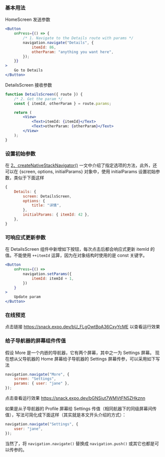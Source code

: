 ### 基本用法

HomeScreen 发送参数

```jsx
<Button
	onPress={() => {
		/* 1. Navigate to the Details route with params */
		navigation.navigate("Details", {
			itemId: 86,
			otherParam: "anything you want here",
		});
	}}
>
	Go to Details
</Button>
```

DetailsScreen 接收参数

```jsx
function DetailsScreen({ route }) {
	/* 2. Get the param */
	const { itemId, otherParam } = route.params;

	return (
		<View>
			<Text>itemId: {itemId}</Text>
			<Text>otherParam: {otherParam}</Text>
		</View>
	);
}
```

### 设置初始参数

在 [2、createNativeStackNavigator()](<./2、createNativeStackNavigator().md>) 一文中介绍了指定选项的方法，此外，还可以在 {screen, options, initialParams} 对象中，使用 initialParams 设置初始参数，类似于下面这样

```jsx
{
	Details: {
		screen: DetailsScreen,
		options: {
			title: "详情",
		},
		initialParams: { itemId: 42 },
	},
}
```

### 可响应式更新参数

在 DetailsScreen 组件中新增如下按钮，每次点击后都会响应式更新 itemId 的值。不能使用 `++itemId` 运算，因为在对象结构时使用的是 const 关键字。

```jsx
<Button
	onPress={() =>
		navigation.setParams({
			itemId: itemId + 1,
		})
	}
>
	Update param
</Button>
```

### 在线预览

点击链接 https://snack.expo.dev/bU_FLgOwtBoA36CxyYcME 以查看运行效果

### 给子导航器的屏幕组件传值

假设 More 是一个内嵌的导航器，它有两个屏幕，其中之一为 Settings 屏幕。
现在想从父导航器的 Home 屏幕给子导航器的 Settings 屏幕传参，可以采用如下写法

```jsx
navigation.navigate("More", {
	screen: "Settings",
	params: { user: "jane" },
});
```

点击查看运行效果 https://snack.expo.dev/bGNSiut7WMVtFN5ZHkznn

如果是从子导航器的 Profile 屏幕给 Settings 传值（相同航器下的同级屏幕间传值），写法可简化成下面这样（其实就是本文开头介绍的方式）：

```jsx
navigation.navigate("Settings", {
	user: "jane",
});
```

当然了，将 `navigation.navigate()` 替换成 `navigation.push()` 或其它也都是可以传参的。
